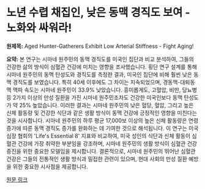 # 노년 수렵 채집인, 낮은 동맥 경직도 보여 - 노화와 싸워라!

**원제목:** Aged Hunter-Gatherers Exhibit Low Arterial Stiffness - Fight Aging!

**요약:** 본 연구는 시마네 원주민의 동맥 경직도를 미국인 집단과 비교 분석하여,  그들의 건강한 삶의 방식이 심혈관 건강에 미치는 영향을 조사했습니다.  횡단 연구 설계를 통해 시마네 원주민의 동맥 탄성도와 경직도를 측정한 결과, 미국인 집단에 비해 훨씬 낮은 동맥 경직도를 보였습니다. 특히 40세 이후에도 그 차이는 지속되었으며, 경동맥-대퇴동맥 맥파 속도는 시마네 원주민이 33.9% 낮았습니다.  흥미롭게도, 고혈압, 비만, 당뇨병 등 2가지 이상의 만성 질환을 가진 시마네 원주민조차도 건강한 미국인보다 동맥 탄성도가 약 25% 높았습니다. 이러한 결과는 시마네 원주민의 낮은 혈당, 혈압, 그리고 높은 신체 활동량 및 건강한 식단과 같은 생활 방식이 동맥 건강에 긍정적인 영향을 미친다는 것을 시사합니다.  시마네 원주민의 하루 평균 17,000보 이상의 높은 신체 활동량은 연령 증가에 따른 동맥 경직도 증가를 완화하는 데 기여한 것으로 해석됩니다.  이 연구는 미국 심장 협회의 'Life's Essential 8' 지표와 비교하여,  미국 성인의 식단과 신체 활동이 심혈관 건강에 가장 취약한 부분임을 강조하며,  시마네 원주민의 생활 방식이 심혈관 건강 증진을 위한 중요한 모델임을 제시합니다.  결론적으로, 시마네 원주민의 뛰어난 심혈관 건강은 그들의 전통적인 생활 방식과 밀접한 관련이 있으며,  현대 사회의 만성 질환 예방을 위한 중요한 시사점을 제공합니다.

[원문 링크](https://www.fightaging.org/archives/2025/07/aged-hunter-gatherers-exhibit-low-arterial-stiffness/)

